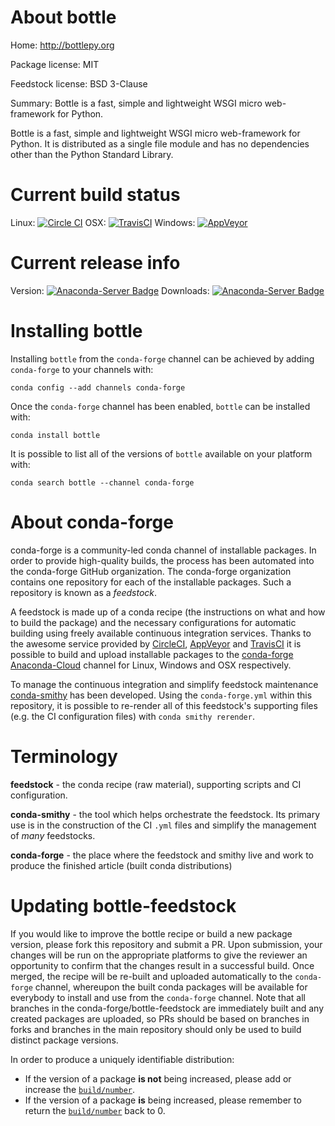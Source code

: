 About bottle
============

Home: http://bottlepy.org

Package license: MIT

Feedstock license: BSD 3-Clause

Summary: Bottle is a fast, simple and lightweight WSGI micro web-framework for Python.

Bottle is a fast, simple and lightweight WSGI micro web-framework for Python.
It is distributed as a single file module and has no dependencies other than the Python Standard Library.


Current build status
====================

Linux: [![Circle CI](https://circleci.com/gh/conda-forge/bottle-feedstock.svg?style=shield)](https://circleci.com/gh/conda-forge/bottle-feedstock)
OSX: [![TravisCI](https://travis-ci.org/conda-forge/bottle-feedstock.svg?branch=master)](https://travis-ci.org/conda-forge/bottle-feedstock)
Windows: [![AppVeyor](https://ci.appveyor.com/api/projects/status/github/conda-forge/bottle-feedstock?svg=True)](https://ci.appveyor.com/project/conda-forge/bottle-feedstock/branch/master)

Current release info
====================
Version: [![Anaconda-Server Badge](https://anaconda.org/conda-forge/bottle/badges/version.svg)](https://anaconda.org/conda-forge/bottle)
Downloads: [![Anaconda-Server Badge](https://anaconda.org/conda-forge/bottle/badges/downloads.svg)](https://anaconda.org/conda-forge/bottle)

Installing bottle
=================

Installing `bottle` from the `conda-forge` channel can be achieved by adding `conda-forge` to your channels with:

```
conda config --add channels conda-forge
```

Once the `conda-forge` channel has been enabled, `bottle` can be installed with:

```
conda install bottle
```

It is possible to list all of the versions of `bottle` available on your platform with:

```
conda search bottle --channel conda-forge
```


About conda-forge
=================

conda-forge is a community-led conda channel of installable packages.
In order to provide high-quality builds, the process has been automated into the
conda-forge GitHub organization. The conda-forge organization contains one repository
for each of the installable packages. Such a repository is known as a *feedstock*.

A feedstock is made up of a conda recipe (the instructions on what and how to build
the package) and the necessary configurations for automatic building using freely
available continuous integration services. Thanks to the awesome service provided by
[CircleCI](https://circleci.com/), [AppVeyor](http://www.appveyor.com/)
and [TravisCI](https://travis-ci.org/) it is possible to build and upload installable
packages to the [conda-forge](https://anaconda.org/conda-forge)
[Anaconda-Cloud](http://docs.anaconda.org/) channel for Linux, Windows and OSX respectively.

To manage the continuous integration and simplify feedstock maintenance
[conda-smithy](http://github.com/conda-forge/conda-smithy) has been developed.
Using the ``conda-forge.yml`` within this repository, it is possible to re-render all of
this feedstock's supporting files (e.g. the CI configuration files) with ``conda smithy rerender``.


Terminology
===========

**feedstock** - the conda recipe (raw material), supporting scripts and CI configuration.

**conda-smithy** - the tool which helps orchestrate the feedstock.
                   Its primary use is in the construction of the CI ``.yml`` files
                   and simplify the management of *many* feedstocks.

**conda-forge** - the place where the feedstock and smithy live and work to
                  produce the finished article (built conda distributions)


Updating bottle-feedstock
=========================

If you would like to improve the bottle recipe or build a new
package version, please fork this repository and submit a PR. Upon submission,
your changes will be run on the appropriate platforms to give the reviewer an
opportunity to confirm that the changes result in a successful build. Once
merged, the recipe will be re-built and uploaded automatically to the
`conda-forge` channel, whereupon the built conda packages will be available for
everybody to install and use from the `conda-forge` channel.
Note that all branches in the conda-forge/bottle-feedstock are
immediately built and any created packages are uploaded, so PRs should be based
on branches in forks and branches in the main repository should only be used to
build distinct package versions.

In order to produce a uniquely identifiable distribution:
 * If the version of a package **is not** being increased, please add or increase
   the [``build/number``](http://conda.pydata.org/docs/building/meta-yaml.html#build-number-and-string).
 * If the version of a package **is** being increased, please remember to return
   the [``build/number``](http://conda.pydata.org/docs/building/meta-yaml.html#build-number-and-string)
   back to 0.
